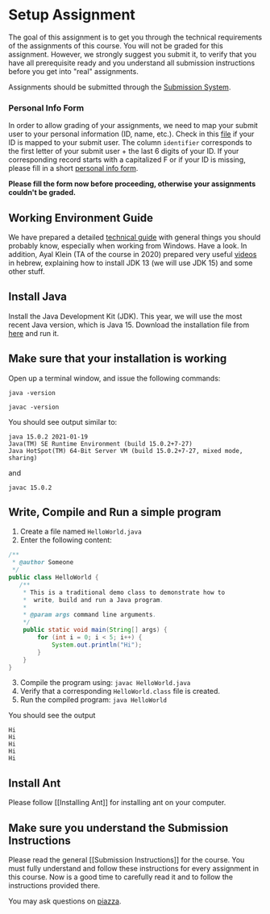 # Setup Assignment

The goal of this assignment is to get you through the technical requirements of the assignments of this course.
You will not be graded for this assignment. However, we strongly suggest you submit it, to verify that 
you have all prerequisite ready and you understand all submission instructions before you get into "real" assignments.  

Assignments should be submitted through the [Submission System](http://submit.cs.biu.ac.il).

### Personal Info Form

In order to allow grading of your assignments, we need to map your submit user to your personal information (ID, name, etc.).
Check in this [file](https://docs.google.com/spreadsheets/d/1zyWTNI7h5aiUtrmYSyP7kXO6xjpTtKEuRhc7z4GMEis/edit#gid=0)
if your ID is mapped to your submit user. 
The column `identifier` corresponds to the first letter of your submit user + the last 6 digits of your ID.
If your corresponding record starts with a capitalized F or if your ID is missing, please fill in a short [personal info form](https://forms.gle/ornZe2XJBN1Ey7PD6). 


**Please fill the form now before proceeding, otherwise your assignments couldn't be graded.**      

## Working Environment Guide

We have prepared a detailed [technical guide](https://docs.google.com/document/d/1L5ryhn8VO73n19YRb6iNMXXYl0vDo0m84YIN3_Rd3Ao/edit?usp=sharing) 
with general things you should probably know, especially when working from Windows. Have a look.
In addition, Ayal Klein (TA of the course in 2020) prepared very useful [videos](https://www.youtube.com/watch?v=Sr8iEftSWfI&list=PLtQ-fYSVAsxrvXVIKUtriFwz53Pn1N1m-&index=1)
 in hebrew, explaining how to install JDK 13 (we will use JDK 15) and some other stuff. 


## Install Java

Install the Java Development Kit (JDK). 
This year, we will use the most recent Java version, which is Java 15.
Download the installation file from [here](https://www.oracle.com/java/technologies/javase-jdk15-downloads.html) and run it.

## Make sure that your installation is working

Open up a terminal window, and issue the following commands:

```
java -version

javac -version
```

You should see output similar to:
```
java 15.0.2 2021-01-19
Java(TM) SE Runtime Environment (build 15.0.2+7-27)
Java HotSpot(TM) 64-Bit Server VM (build 15.0.2+7-27, mixed mode, sharing)
```

and
```
javac 15.0.2
```

## Write, Compile and Run a simple program

1. Create a file named `HelloWorld.java`
2. Enter the following content:
```java
/**
 * @author Someone
 */
public class HelloWorld {
   /**
    * This is a traditional demo class to demonstrate how to
    *  write, build and run a Java program.
    *
    * @param args command line arguments.
    */
    public static void main(String[] args) {
        for (int i = 0; i < 5; i++) {
            System.out.println("Hi");
        }
    }
}
```
3. Compile the program using: `javac HelloWorld.java`
4. Verify that a corresponding `HelloWorld.class` file is created.
5. Run the compiled program: `java HelloWorld`

You should see the output
```
Hi
Hi
Hi
Hi
Hi
```


## Install Ant 

Please follow [[Installing Ant]] for installing ant on your computer. 



## Make sure you understand the Submission Instructions

Please read the general [[Submission Instructions]] for the course. 
You must fully understand and follow these instructions for every assignment in this course.
Now is a good time to carefully read it and to follow the instructions provided there. 



You may ask questions on [piazza](https://piazza.com/class/kkzbow4lvwx2uc).